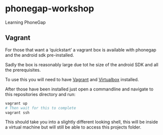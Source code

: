 phonegap-workshop
=================

Learning PhoneGap


Vagrant
-------

For those that want a ‘quickstart’ a vagrant box is available with phonegap and the android sdk  pre-installed.

Sadly the box is reasonably large due tot he size of the android SDK and all the prerequisites.

To use this you will need to have [Vagrant](http://www.vagrantup.com/) and [Virtualbox](https://www.virtualbox.org/) installed.

After those have been installed just open a commandline and navigate to this repositories directory and run:
```bash
vagrant up
# Then wait for this to complete
vagrant ssh
```
This should take you into a slightly different looking shell, this will be inside a virtual machine but will still be able to access this projects folder.

